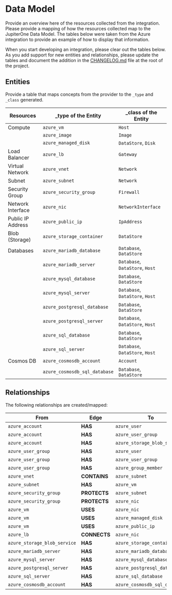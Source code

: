 # Data Model

Provide an overview here of the resources collected from the integration. Please
provide a mapping of how the resources collected map to the JupiterOne Data
Model. The tables below were taken from the Azure integration to provide an
example of how to display that information.

When you start developing an integration, please clear out the tables below. As
you add support for new entities and relationships, please update the tables and
document the addition in the [CHANGELOG.md](../CHANGELOG.md) file at the root of
the project.

## Entities

Provide a table that maps concepts from the provider to the `_type` and `_class`
generated.

| Resources         | \_type of the Entity          | \_class of the Entity           |
| ----------------- | ----------------------------- | ------------------------------- |
| Compute           | `azure_vm`                    | `Host`                          |
|                   | `azure_image`                 | `Image`                         |
|                   | `azure_managed_disk`          | `DataStore`, `Disk`             |
| Load Balancer     | `azure_lb`                    | `Gateway`                       |
| Virtual Network   | `azure_vnet`                  | `Network`                       |
| Subnet            | `azure_subnet`                | `Network`                       |
| Security Group    | `azure_security_group`        | `Firewall`                      |
| Network Interface | `azure_nic`                   | `NetworkInterface`              |
| Public IP Address | `azure_public_ip`             | `IpAddress`                     |
| Blob (Storage)    | `azure_storage_container`     | `DataStore`                     |
| Databases         | `azure_mariadb_database`      | `Database`, `DataStore`         |
|                   | `azure_mariadb_server`        | `Database`, `DataStore`, `Host` |
|                   | `azure_mysql_database`        | `Database`, `DataStore`         |
|                   | `azure_mysql_server`          | `Database`, `DataStore`, `Host` |
|                   | `azure_postgresql_database`   | `Database`, `DataStore`         |
|                   | `azure_postgresql_server`     | `Database`, `DataStore`, `Host` |
|                   | `azure_sql_database`          | `Database`, `DataStore`         |
|                   | `azure_sql_server`            | `Database`, `DataStore`, `Host` |
| Cosmos DB         | `azure_cosmosdb_account`      | `Account`                       |
|                   | `azure_cosmosdb_sql_database` | `Database`, `DataStore`         |

## Relationships

The following relationships are created/mapped:

| From                         | Edge         | To                            |
| ---------------------------- | ------------ | ----------------------------- |
| `azure_account`              | **HAS**      | `azure_user`                  |
| `azure_account`              | **HAS**      | `azure_user_group`            |
| `azure_account`              | **HAS**      | `azure_storage_blob_service`  |
| `azure_user_group`           | **HAS**      | `azure_user`                  |
| `azure_user_group`           | **HAS**      | `azure_user_group`            |
| `azure_user_group`           | **HAS**      | `azure_group_member`          |
| `azure_vnet`                 | **CONTAINS** | `azure_subnet`                |
| `azure_subnet`               | **HAS**      | `azure_vm`                    |
| `azure_security_group`       | **PROTECTS** | `azure_subnet`                |
| `azure_security_group`       | **PROTECTS** | `azure_nic`                   |
| `azure_vm`                   | **USES**     | `azure_nic`                   |
| `azure_vm`                   | **USES**     | `azure_managed_disk`          |
| `azure_vm`                   | **USES**     | `azure_public_ip`             |
| `azure_lb`                   | **CONNECTS** | `azure_nic`                   |
| `azure_storage_blob_service` | **HAS**      | `azure_storage_container`     |
| `azure_mariadb_server`       | **HAS**      | `azure_mariadb_database`      |
| `azure_mysql_server`         | **HAS**      | `azure_mysql_database`        |
| `azure_postgresql_server`    | **HAS**      | `azure_postgresql_database`   |
| `azure_sql_server`           | **HAS**      | `azure_sql_database`          |
| `azure_cosmosdb_account`     | **HAS**      | `azure_cosmosdb_sql_database` |
